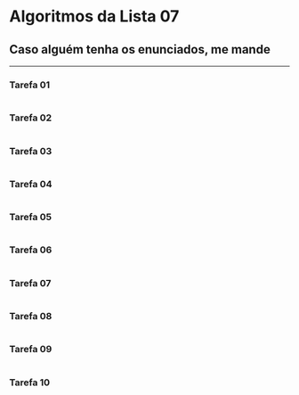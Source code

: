 # Algoritmos da Lista 07
## Caso alguém tenha os enunciados, me mande
---
### Tarefa 01
```python

```
### Tarefa 02
```python

```
### Tarefa 03
```python

```
### Tarefa 04
```python

```
### Tarefa 05
```python

```
### Tarefa 06
```python

```
### Tarefa 07
```python

```
### Tarefa 08
```python

```
### Tarefa 09
```python

```
### Tarefa 10
```python

```
